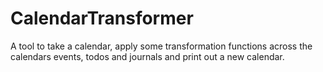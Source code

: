 # CalendarTransformer

A tool to take a calendar, apply some transformation functions across the calendars events, todos and journals and print out a new calendar.
